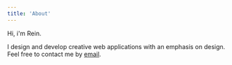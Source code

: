 ```yaml
---
title: 'About'
---
```


Hi, i'm Rein.

I design and develop creative web applications with an emphasis on design.
Feel free to contact me by <a href="mailto:reinvanderwoerd@me.com">email</a>.

<!--
I love to work on projects I believe in, and will actively help improve your concept to make an incredible product.

I value friendly and personal connections with my clients.


 I'm currently looking for work. If you're interested in working with me, feel free to contact me.  -->

